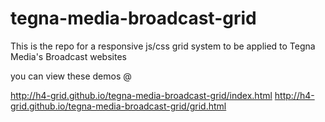 # tegna-media-broadcast-grid
This is the repo for a responsive js/css grid system to be applied to Tegna Media's Broadcast websites

you can view these demos @

http://h4-grid.github.io/tegna-media-broadcast-grid/index.html
http://h4-grid.github.io/tegna-media-broadcast-grid/grid.html
